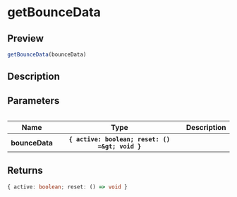 
      
# getBounceData

<div class="api-docs__section" data-reactroot="">

## Preview

</div><div class="api-docs__preview fn" data-reactroot="">

```ts
getBounceData(bounceData)
```

</div><div class="api-docs__section" data-reactroot="">

## Description

</div><div class="api-docs__description" data-reactroot=""><span class="api-docs__do-not-parse">



</span></div><div class="api-docs__section" data-reactroot="">

## Parameters

</div><div class="api-docs__parameters" data-reactroot=""><table>

<table><thead><tr><th>Name</th><th>Type</th><th>Description</th></tr></thead><tbody><tr><th>bounceData</th><th><code><span class="api-type__symbol">&#123; </span><span>active<span class="api-type__symbol">: </span><span class="api-type__type">boolean</span></span><span class="api-type__symbol">; </span><span>reset<span class="api-type__symbol">: </span><span class="api-docs__signature-symbol">(</span><span class="api-docs__signature-symbol">)</span><span class="api-docs__signature-symbol"> =&ampgt; </span><span class="api-type__type">void</span></span><span class="api-type__symbol"> &#125;</span></code></th><th><div class="api-docs__description"><span class="api-docs__do-not-parse">



</span></div></th></tr></tbody></table>

</table></div><div class="api-docs__section" data-reactroot="">

## Returns

</div><div class="api-docs__returns" data-reactroot="">

```ts
{ active: boolean; reset: () => void }
```

</div>